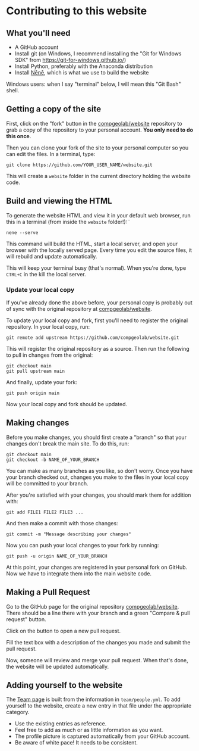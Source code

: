 # Contributing to this website

## What you'll need

* A GitHub account
* Install git (on Windows, I recommend installing the "Git for Windows SDK"
  from https://git-for-windows.github.io/)
* Install Python, preferably with the Anaconda distribution
* Install [Nēnē](https://nene.leouieda.com/), which is what we use to build the
  website

Windows users: when I say "terminal" below, I will mean this "Git Bash" shell.

## Getting a copy of the site

First, click on the "fork" button in the
[compgeolab/website](https://github.com/compgeolab/website)
repository to grab a copy of the repository to your personal account.
**You only need to do this once**.

Then you can clone your fork of the site to your personal computer so you can
edit the files. In a terminal, type:

    git clone https://github.com/YOUR_USER_NAME/website.git

This will create a `website` folder in the current directory holding the
website code.

## Build and viewing the HTML

To generate the website HTML and view it in your default web browser, run this
in a terminal (from inside the `website` folder!):¨

    nene --serve

This command will build the HTML, start a local server, and open your browser
with the locally served page.
Every time you edit the source files, it will rebuild and update automatically.

This will keep your terminal busy (that's normal). When you're done, type
`CTRL+C` in the kill the local server.

### Update your local copy

If you've already done the above before, your personal copy is probably out of
sync with the original repository at
[compgeolab/website](https://github.com/compgeolab/website).

To update your local copy and fork, first you'll need to register the original
repository. In your local copy, run:

    git remote add upstream https://github.com/compgeolab/website.git

This will register the original repository as a source. Then run the following
to pull in changes from the original:

    git checkout main
    git pull upstream main

And finally, update your fork:

    git push origin main

Now your local copy and fork should be updated.

## Making changes

Before you make changes, you should first create a "branch" so that your
changes don't break the main site. To do this, run:

    git checkout main
    git checkout -b NAME_OF_YOUR_BRANCH

You can make as many branches as you like, so don't worry.
Once you have your branch checked out, changes you make to the files in your
local copy will be committed to your branch.

After you're satisfied with your changes, you should mark them for addition
with:

    git add FILE1 FILE2 FILE3 ...

And then make a commit with those changes:

    git commit -m "Message describing your changes"

Now you can push your local changes to your fork by running:

    git push -u origin NAME_OF_YOUR_BRANCH

At this point, your changes are registered in your personal fork on GitHub. Now
we have to integrate them into the main website code.

## Making a Pull Request

Go to the GitHub page for the original repository
[compgeolab/website](https://github.com/compgeolab/website).
There should be a line there with your branch and a green "Compare & pull
request" button.

Click on the button to open a new pull request.

Fill the text box with a description of the changes you made and submit the
pull request.

Now, someone will review and merge your pull request. When that's done, the
website will be updated automatically.

## Adding yourself to the website

The [Team page](https://compgeolab.org/team) is built from the information in
`team/people.yml`.
To add yourself to the website, create a new entry in that file under the
appropriate category.

* Use the existing entries as reference.
* Feel free to add as much or as little information as you want.
* The profile picture is captured automatically from your GitHub account.
* Be aware of white pace! It needs to be consistent.
